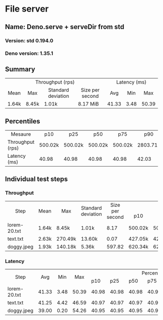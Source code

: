 # File server
## Name: Deno.serve + serveDir from std 

### Version: std 0.194.0
### Deno version: 1.35.1

## Summary
<table>
<tr>
    <td align="center" colspan="4">Throughput (rps)</td>
    <td align="center" colspan="3">Latency (ms)</td>
</tr>
<tr>
    <td align="center">Mean</td>
    <td align="center">Max</td>
    <td align="center">Standard deviation</td>
    <td align="center">Size per second</td>
    <td align="center">Avg</td>
    <td align="center">Min</td>
    <td align="center">Max</td>
</tr>
<tr>
    <td>1.64k</td>
    <td>8.45k</td>
    <td>1.01k</td>
    <td>8.17 MiB</td>
    <td>41.33</td>
    <td>3.48</td>
    <td>50.39</td>
</tr>
</table>

## Percentiles

<table>
<tr>
  <td align="center">Mesaure</td>
  <td align="center">p10</td>
  <td align="center">p25</td>
  <td align="center">p50</td>
  <td align="center">p75</td>
  <td align="center">p90</td>
  <td align="center">p95</td>
  <td align="center">p99</td>
</tr>
<tr>
  <td>Throughput (rps)</td>
  <td>500.02k</td>
  <td>500.02k</td>
  <td>500.02k</td>
  <td>500.02k</td>
  <td>2803.71k</td>
  <td>3550.98k</td>
  <td>4684.77k</td>
</tr>
<tr>
  <td>Latency (ms)</td>
  <td>40.98</td>
  <td>40.98</td>
  <td>40.98</td>
  <td>40.98</td>
  <td>42.03</td>
  <td>42.94</td>
  <td>43.95</td>
</tr>
</table>

## Individual test steps

### Throughput

<table>
<tr>
  <td align="center" rowspan="2">Step</td>
  <td align="center" rowspan="2">Mean</td>
  <td align="center" rowspan="2">Max</td>
  <td align="center" rowspan="2">Standard deviation</td>
  <td align="center" rowspan="2">Size per second</td>
  <td align="center" colspan="7">Percentiles</td>
</tr>
<tr>
  <!-- still Step -->
  <!-- still Mean -->
  <!-- still Max -->
  <!-- still Standard deviation -->
  <!-- still Size per second -->
  <td align="center">p10</td>
  <td align="center">p25</td>
  <td align="center">p50</td>
  <td align="center">p75</td>
  <td align="center">p90</td>
  <td align="center">p95</td>
  <td align="center">p99</td>
</tr>
<tr>
  <td>lorem-20.txt</td>
  <td>1.64k</td>
  <td>8.45k</td>
  <td>1.01k</td>
  <td>8.17</td>
  <td>500.02k</td>
  <td>500.02k</td>
  <td>500.02k</td>
  <td>500.02k</td>
  <td>2803.71k</td>
  <td>3550.98k</td>
  <td>4684.77k</td>
</tr><tr>
  <td>text.txt</td>
  <td>2.63k</td>
  <td>270.49k</td>
  <td>13.60k</td>
  <td>0.07</td>
  <td>427.05k</td>
  <td>427.05k</td>
  <td>427.05k</td>
  <td>427.05k</td>
  <td>3185.01k</td>
  <td>5326.10k</td>
  <td>8946.85k</td>
</tr><tr>
  <td>doggy.jpeg</td>
  <td>1.93k</td>
  <td>140.18k</td>
  <td>5.36k</td>
  <td>597.82</td>
  <td>620.34k</td>
  <td>620.34k</td>
  <td>620.34k</td>
  <td>620.34k</td>
  <td>2892.81k</td>
  <td>3490.83k</td>
  <td>4821.74k</td>
</tr></table>

### Latency

<table>
<tr>
  <td align="center" rowspan="2">Step</td>
  <td align="center" rowspan="2">Avg</td>
  <td align="center" rowspan="2">Min</td>
  <td align="center" rowspan="2">Max</td>
  <td align="center" colspan="7">Percentiles</td>
</tr>
<tr>
  <!-- still Avg -->
  <!-- still Min -->
  <!-- still Max -->
  <td>p10</td>
  <td>p25</td>
  <td>p50</td>
  <td>p75</td>
  <td>p90</td>
  <td>p95</td>
  <td>p99</td>
</tr>
<tr>
  <td>lorem-20.txt</td>
  <td>41.33</td>
  <td>3.48</td>
  <td>50.39</td>
  <td>40.98</td>
  <td>40.98</td>
  <td>40.98</td>
  <td>40.98</td>
  <td>42.03</td>
  <td>42.94</td>
  <td>43.95</td>
</tr><tr>
  <td>text.txt</td>
  <td>41.25</td>
  <td>4.42</td>
  <td>46.59</td>
  <td>40.97</td>
  <td>40.97</td>
  <td>40.97</td>
  <td>40.97</td>
  <td>42.03</td>
  <td>42.79</td>
  <td>43.06</td>
</tr><tr>
  <td>doggy.jpeg</td>
  <td>39.00</td>
  <td>0.20</td>
  <td>54.26</td>
  <td>40.95</td>
  <td>40.95</td>
  <td>40.95</td>
  <td>40.95</td>
  <td>42.04</td>
  <td>42.92</td>
  <td>43.88</td>
</tr></table>